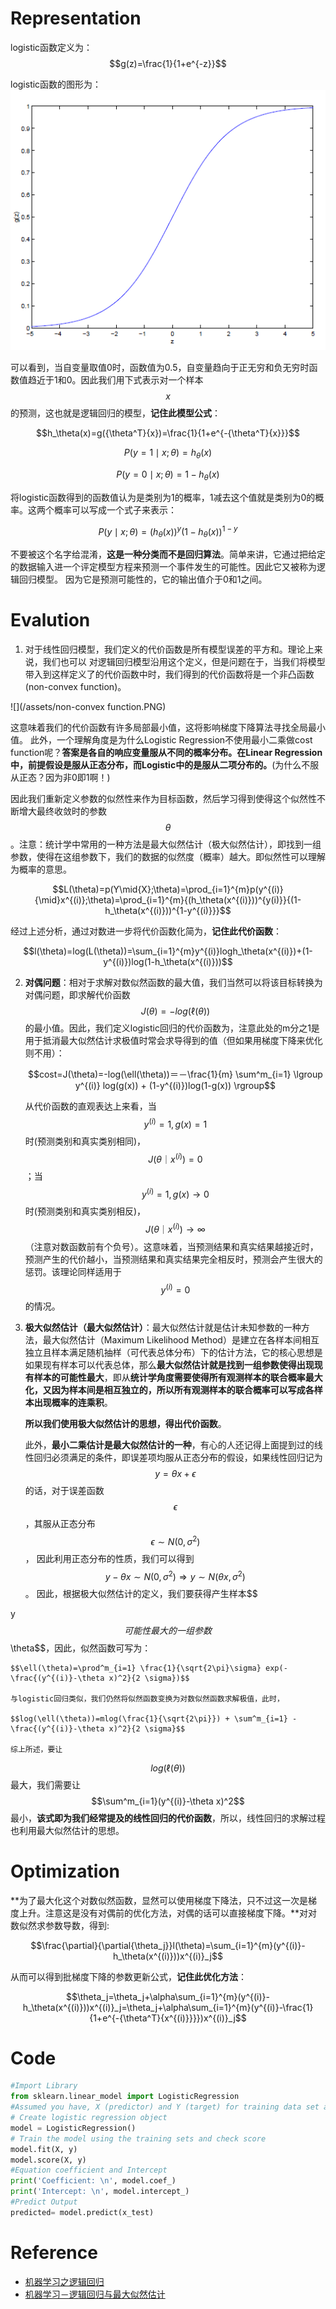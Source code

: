 # Representation

logistic函数定义为：$$g(z)=\frac{1}{1+e^{-z}}$$

logistic函数的图形为：
![](/assets/logistic-function.png)

可以看到，当自变量取值0时，函数值为0.5，自变量趋向于正无穷和负无穷时函数值趋近于1和0。因此我们用下式表示对一个样本$$x$$的预测，这也就是逻辑回归的模型，**记住此模型公式**：

$$h_\theta(x)=g({\theta^T}{x})=\frac{1}{1+e^{-{\theta^T}{x}}}$$

$$P(y=1{\mid}{x};{\theta})=h_\theta(x)$$

$$P(y=0{\mid}{x};{\theta})=1-h_\theta(x)$$

将logistic函数得到的函数值认为是类别为1的概率，1减去这个值就是类别为0的概率。这两个概率可以写成一个式子来表示：

$$P(y{\mid}{x};{\theta})={(h_\theta(x))}^{y}{(1-h_\theta(x))}^{1-y}$$

不要被这个名字给混淆，**这是一种分类而不是回归算法**。简单来讲，它通过把给定的数据输入进一个评定模型方程来预测一个事件发生的可能性。因此它又被称为逻辑回归模型。 因为它是预测可能性的，它的输出值介于0和1之间。

# Evalution

1. 对于线性回归模型，我们定义的代价函数是所有模型误差的平方和。理论上来说，我们也可以
  对逻辑回归模型沿用这个定义，但是问题在于，当我们将模型带入到这样定义了的代价函数中时，我们得到的代价函数将是一个非凸函数\(non-convex function\)。

  ![](/assets/non-convex function.PNG)

  这意味着我们的代价函数有许多局部最小值，这将影响梯度下降算法寻找全局最小值。
   此外，一个理解角度是为什么Logistic Regression不使用最小二乘做cost function呢？**答案是各自的响应变量服从不同的概率分布。在Linear Regression中，前提假设是服从正态分布，而Logistic中的是服从二项分布的。**(为什么不服从正态？因为非0即1啊！)

  因此我们重新定义参数的似然性来作为目标函数，然后学习得到使得这个似然性不断增大最终收敛时的参数$$\theta$$。注意：统计学中常用的一种方法是最大似然估计（极大似然估计），即找到一组参数，使得在这组参数下，我们的数据的似然度（概率）越大。即似然性可以理解为概率的意思。

  $$L(\theta)=p(Y\mid{X};\theta)=\prod_{i=1}^{m}p(y^{(i)}{\mid}x^{(i)};\theta)=\prod_{i=1}^{m}{(h_\theta(x^{(i)}))^{y(i)}}{(1-h_\theta(x^{(i)}))^{1-y^{(i)}}}$$

  经过上述分析，通过对数进一步将代价函数化简为，**记住此代价函数**：

  $$l(\theta)=log(L(\theta))=\sum_{i=1}^{m}y^{(i)}logh_\theta(x^{(i)})+(1-y^{(i)})log(1-h_\theta(x^{(i)}))$$

2. **对偶问题**：相对于求解对数似然函数的最大值，我们当然可以将该目标转换为对偶问题，即求解代价函数
$$J(\theta)=-log(\ell(\theta))$$的最小值。因此，我们定义logistic回归的代价函数为，注意此处的m分之1是用于抵消最大似然估计求极值时常会求导得到的值（但如果用梯度下降来优化则不用）：

    $$cost=J(\theta)=-log(\ell(\theta))＝－\frac{1}{m} \sum^m_{i=1} \lgroup y^{(i)} log(g(x)) + (1-y^{(i)})log(1-g(x)) \rgroup$$
    
    从代价函数的直观表达上来看，当$$y^{(i)}=1, g(x)=1$$时(预测类别和真实类别相同)，$$J(\theta｜x^{(i)})=0$$
；当$$y^{(i)}=1, g(x) \rightarrow 0$$时(预测类别和真实类别相反)，$$J(\theta｜x^{(i)}) \rightarrow \infty$$（注意对数函数前有个负号）。这意味着，当预测结果和真实结果越接近时，预测产生的代价越小，当预测结果和真实结果完全相反时，预测会产生很大的惩罚。该理论同样适用于$$y^{(i)}=0$$的情况。

3. **极大似然估计（最大似然估计）**：最大似然估计就是估计未知参数的一种方法，最大似然估计（Maximum Likelihood Method）是建立在各样本间相互独立且样本满足随机抽样（可代表总体分布）下的估计方法，它的核心思想是如果现有样本可以代表总体，那么**最大似然估计就是找到一组参数使得出现现有样本的可能性最大**，即从**统计学角度需要使得所有观测样本的联合概率最大化，又因为样本间是相互独立的，所以所有观测样本的联合概率可以写成各样本出现概率的连乘积**。
    
    **所以我们使用极大似然估计的思想，得出代价函数**。
    
    此外，**最小二乘估计是最大似然估计的一种**，有心的人还记得上面提到过的线性回归必须满足的条件，即误差项均服从正态分布的假设，如果线性回归记为
$$y=\theta x + \epsilon$$的话，对于误差函数
$$\epsilon$$
，其服从正态分布$$\epsilon \sim N(0, \sigma^2)$$，
因此利用正态分布的性质，我们可以得到$$y-\theta x \sim N(0, \sigma^2) \Rightarrow y \sim N(\theta x, \sigma^2)$$。
    因此，根据极大似然估计的定义，我们要获得产生样本$$

y$$可能性最大的一组参数
$$\theta$$，因此，似然函数可写为：
    
    $$\ell(\theta)=\prod^m_{i=1} \frac{1}{\sqrt{2\pi}\sigma} exp(- \frac{(y^{(i)}-\theta x)^2}{2 \sigma})$$
    
    与logistic回归类似，我们仍然将似然函数变换为对数似然函数求解极值，此时，

    $$log(\ell(\theta))=mlog(\frac{1}{\sqrt{2\pi}}) + \sum^m_{i=1} -\frac{(y^{(i)}-\theta x)^2}{2 \sigma}$$

    综上所述，要让
$$log(\ell(\theta))$$最大，我们需要让
$$\sum^m_{i=1}(y^{(i)}-\theta x)^2$$最小，**该式即为我们经常提及的线性回归的代价函数**，所以，线性回归的求解过程也利用最大似然估计的思想。


# Optimization

**为了最大化这个对数似然函数，显然可以使用梯度下降法，只不过这一次是梯度上升。注意这是没有对偶前的优化方法，对偶的话可以直接梯度下降。**对对数似然求参数导数，得到:

$$\frac{\partial}{\partial{\theta_j}}l(\theta)=\sum_{i=1}^{m}(y^{(i)}-h_\theta(x^{(i)}))x^{(i)}_j$$

从而可以得到批梯度下降的参数更新公式，**记住此优化方法**：

$$\theta_j=\theta_j+\alpha\sum_{i=1}^{m}(y^{(i)}-h_\theta(x^{(i)}))x^{(i)}_j=\theta_j+\alpha\sum_{i=1}^{m}(y^{(i)}-\frac{1}{1+e^{-{\theta^T}{x^{(i)}}}})x^{(i)}_j$$

# Code

```python
#Import Library
from sklearn.linear_model import LogisticRegression
#Assumed you have, X (predictor) and Y (target) for training data set and x_test(predictor) of test_dataset
# Create logistic regression object
model = LogisticRegression()
# Train the model using the training sets and check score
model.fit(X, y)
model.score(X, y)
#Equation coefficient and Intercept
print('Coefficient: \n', model.coef_)
print('Intercept: \n', model.intercept_)
#Predict Output
predicted= model.predict(x_test)
```

# Reference

- [机器学习之逻辑回归](http://zhikaizhang.cn/2016/06/10/%E6%9C%BA%E5%99%A8%E5%AD%A6%E4%B9%A0%E4%B9%8B%E9%80%BB%E8%BE%91%E5%9B%9E%E5%BD%92/?utm_source=tuicool&utm_medium=referral)
- [机器学习－逻辑回归与最大似然估计](http://www.hanlongfei.com/%E6%9C%BA%E5%99%A8%E5%AD%A6%E4%B9%A0/2015/08/05/mle)

